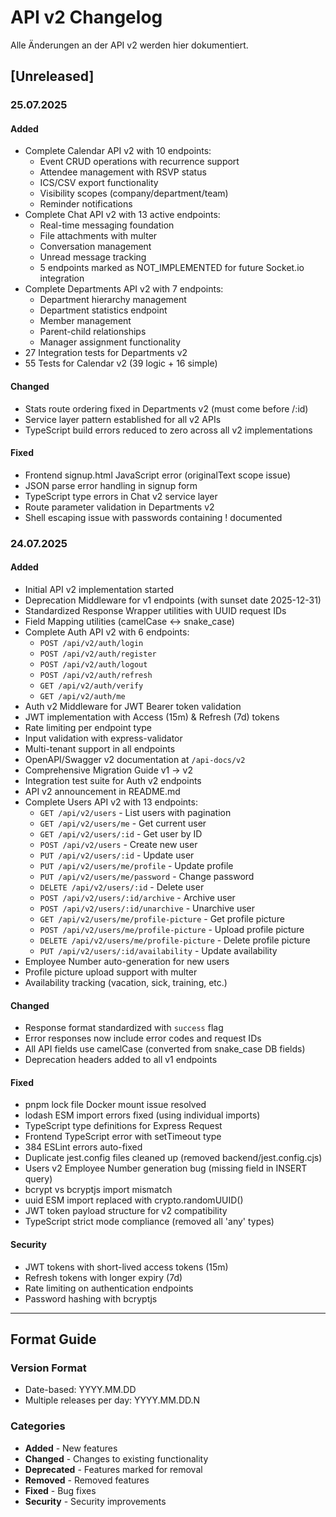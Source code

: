 # API v2 Changelog

Alle Änderungen an der API v2 werden hier dokumentiert.

## [Unreleased]

### 25.07.2025

#### Added

- Complete Calendar API v2 with 10 endpoints:
  - Event CRUD operations with recurrence support
  - Attendee management with RSVP status
  - ICS/CSV export functionality
  - Visibility scopes (company/department/team)
  - Reminder notifications
- Complete Chat API v2 with 13 active endpoints:
  - Real-time messaging foundation
  - File attachments with multer
  - Conversation management
  - Unread message tracking
  - 5 endpoints marked as NOT_IMPLEMENTED for future Socket.io integration
- Complete Departments API v2 with 7 endpoints:
  - Department hierarchy management
  - Department statistics endpoint
  - Member management
  - Parent-child relationships
  - Manager assignment functionality
- 27 Integration tests for Departments v2
- 55 Tests for Calendar v2 (39 logic + 16 simple)

#### Changed

- Stats route ordering fixed in Departments v2 (must come before /:id)
- Service layer pattern established for all v2 APIs
- TypeScript build errors reduced to zero across all v2 implementations

#### Fixed

- Frontend signup.html JavaScript error (originalText scope issue)
- JSON parse error handling in signup form
- TypeScript type errors in Chat v2 service layer
- Route parameter validation in Departments v2
- Shell escaping issue with passwords containing ! documented

### 24.07.2025

#### Added

- Initial API v2 implementation started
- Deprecation Middleware for v1 endpoints (with sunset date 2025-12-31)
- Standardized Response Wrapper utilities with UUID request IDs
- Field Mapping utilities (camelCase ↔ snake_case)
- Complete Auth API v2 with 6 endpoints:
  - `POST /api/v2/auth/login`
  - `POST /api/v2/auth/register`
  - `POST /api/v2/auth/logout`
  - `POST /api/v2/auth/refresh`
  - `GET /api/v2/auth/verify`
  - `GET /api/v2/auth/me`
- Auth v2 Middleware for JWT Bearer token validation
- JWT implementation with Access (15m) & Refresh (7d) tokens
- Rate limiting per endpoint type
- Input validation with express-validator
- Multi-tenant support in all endpoints
- OpenAPI/Swagger v2 documentation at `/api-docs/v2`
- Comprehensive Migration Guide v1 → v2
- Integration test suite for Auth v2 endpoints
- API v2 announcement in README.md
- Complete Users API v2 with 13 endpoints:
  - `GET /api/v2/users` - List users with pagination
  - `GET /api/v2/users/me` - Get current user
  - `GET /api/v2/users/:id` - Get user by ID
  - `POST /api/v2/users` - Create new user
  - `PUT /api/v2/users/:id` - Update user
  - `PUT /api/v2/users/me/profile` - Update profile
  - `PUT /api/v2/users/me/password` - Change password
  - `DELETE /api/v2/users/:id` - Delete user
  - `POST /api/v2/users/:id/archive` - Archive user
  - `POST /api/v2/users/:id/unarchive` - Unarchive user
  - `GET /api/v2/users/me/profile-picture` - Get profile picture
  - `POST /api/v2/users/me/profile-picture` - Upload profile picture
  - `DELETE /api/v2/users/me/profile-picture` - Delete profile picture
  - `PUT /api/v2/users/:id/availability` - Update availability
- Employee Number auto-generation for new users
- Profile picture upload support with multer
- Availability tracking (vacation, sick, training, etc.)

#### Changed

- Response format standardized with `success` flag
- Error responses now include error codes and request IDs
- All API fields use camelCase (converted from snake_case DB fields)
- Deprecation headers added to all v1 endpoints

#### Fixed

- pnpm lock file Docker mount issue resolved
- lodash ESM import errors fixed (using individual imports)
- TypeScript type definitions for Express Request
- Frontend TypeScript error with setTimeout type
- 384 ESLint errors auto-fixed
- Duplicate jest.config files cleaned up (removed backend/jest.config.cjs)
- Users v2 Employee Number generation bug (missing field in INSERT query)
- bcrypt vs bcryptjs import mismatch
- uuid ESM import replaced with crypto.randomUUID()
- JWT token payload structure for v2 compatibility
- TypeScript strict mode compliance (removed all 'any' types)

#### Security

- JWT tokens with short-lived access tokens (15m)
- Refresh tokens with longer expiry (7d)
- Rate limiting on authentication endpoints
- Password hashing with bcryptjs

---

## Format Guide

### Version Format

- Date-based: YYYY.MM.DD
- Multiple releases per day: YYYY.MM.DD.N

### Categories

- **Added** - New features
- **Changed** - Changes to existing functionality
- **Deprecated** - Features marked for removal
- **Removed** - Removed features
- **Fixed** - Bug fixes
- **Security** - Security improvements
